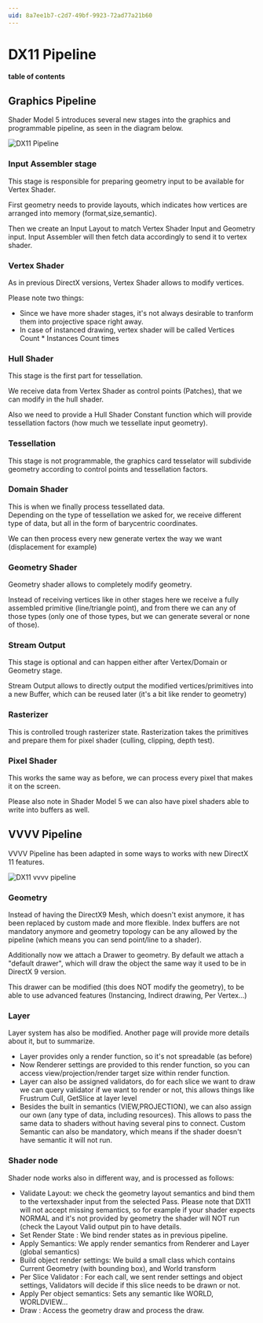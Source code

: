 ```yaml
---
uid: 8a7ee1b7-c2d7-49bf-9923-72ad77a21b60
---
```


# DX11 Pipeline
**table of contents**  


## Graphics Pipeline

Shader Model 5 introduces several new stages into the graphics and programmable pipeline, as seen in the diagram below.  

![DX11 Pipeline](~/img/http://i.msdn.microsoft.com/dynimg/IC340510.jpg "DX11 Pipeline")   

### Input Assembler stage
This stage is responsible for preparing geometry input to be available for Vertex Shader.  

First geometry needs to provide layouts, which indicates how vertices are arranged into memory (format,size,semantic).  

Then we create an Input Layout to match Vertex Shader Input and Geometry input. Input Assembler will then fetch data accordingly to send it to vertex shader.  

### Vertex Shader
As in previous DirectX versions, Vertex Shader allows to modify vertices.  

Please note two things:  
* Since we have more shader stages, it's not always desirable to tranform them into projective space right away.  
* In case of instanced drawing, vertex shader will be called Vertices Count * Instances Count times  

### Hull Shader
This stage is the first part for tessellation.   

We receive data from Vertex Shader as control points (Patches), that we can modify in the hull shader.  

Also we need to provide a Hull Shader Constant function which will provide tessellation factors (how much we tessellate input geometry).  

###  Tessellation

This stage is not programmable, the graphics card tesselator will subdivide geometry according to control points and tessellation factors.  

### Domain Shader

This is when we finally process tessellated data.  
Depending on the type of tessellation we asked for, we receive different type of data, but all in the form of barycentric coordinates.  

We can then process every new generate vertex the way we want (displacement for example)  

### Geometry Shader

Geometry shader allows to completely modify geometry.  

Instead of receiving vertices like in other stages here we receive a fully assembled primitive (line/triangle point), and from there we can any of those types (only one of those types, but we can generate several or none of those).  

### Stream Output

This stage is optional and can happen either after Vertex/Domain or Geometry stage.  

Stream Output allows to directly output the modified vertices/primitives into a new Buffer, which can be reused later (it's a bit like render to geometry)  

### Rasterizer

This is controlled trough rasterizer state. Rasterization takes the primitives and prepare them for pixel shader (culling, clipping, depth test).  

### Pixel Shader

This works the same way as before, we can process every pixel that makes it on the screen.  

Please also note in Shader Model 5 we can also have pixel shaders able to write into buffers as well.  


## VVVV Pipeline

VVVV Pipeline has been adapted in some ways to works with new DirectX 11 features.  

![DX11 vvvv pipeline](~/img/DX11_vvvv_pipeline.png "DX11 vvvv pipeline")   


### Geometry

Instead of having the DirectX9 Mesh, which doesn't exist anymore, it has been replaced by custom made and more flexible. Index buffers are not mandatory anymore and geometry topology can be any allowed by the pipeline (which means you can send point/line to a shader).  

Additionally now we attach a Drawer to geometry. By default we attach a "default drawer", which will draw the object the same way it used to be in DirectX 9 version.  

This drawer can be modified (this does NOT modify the geometry), to be able to use advanced features (Instancing, Indirect drawing, Per Vertex...)  

### Layer

Layer system has also be modified. Another page will provide more details about it, but to summarize.  

* Layer provides only a render function, so it's not spreadable (as before)  
* Now Renderer settings are provided to this render function, so you can access view/projection/render target size within render function.  
* Layer can also be assigned validators, do for each slice we want to draw we can query validator if we want to render or not, this allows things like Frustrum Cull, GetSlice at layer level  
* Besides the built in semantics (VIEW,PROJECTION), we can also assign our own (any type of data, including resources). This allows to pass the same data to shaders without having several pins to connect. Custom Semantic can also be mandatory, which means if the shader doesn't have semantic it will not run.  

### Shader node

Shader node works also in different way, and is processed as follows:  
* Validate Layout: we check the geometry layout semantics and bind them to the vertexshader input from the selected Pass. Please note that DX11 will not accept missing semantics, so for example if your shader expects NORMAL and it's not provided by geometry the shader will NOT run (check the Layout Valid output pin to have details.  
* Set Render State : We bind render states as in previous pipeline.  
* Apply Semantics: We apply render semantics from Renderer and Layer (global semantics)  
* Build object render settings: We build a small class which contains Current Geometry (with bounding box), and World transform  
* Per Slice Validator : For each call, we sent render settings and object settings, Validators will decide if this slice needs to be drawn or not.  
* Apply Per object semantics: Sets any semantic like WORLD, WORLDVIEW...  
* Draw : Access the geometry draw and process the draw.